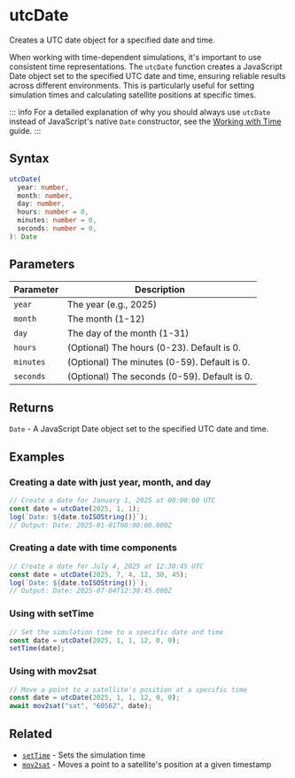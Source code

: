 # utcDate

Creates a UTC date object for a specified date and time.

When working with time-dependent simulations, it's important to use consistent time representations. The `utcDate` function creates a JavaScript Date object set to the specified UTC date and time, ensuring reliable results across different environments. This is particularly useful for setting simulation times and calculating satellite positions at specific times.

::: info
For a detailed explanation of why you should always use `utcDate` instead of JavaScript's native `Date` constructor, see the [Working with Time](/getting-started/working-with-time) guide.
:::

## Syntax

```typescript
utcDate(
  year: number,
  month: number,
  day: number,
  hours: number = 0,
  minutes: number = 0,
  seconds: number = 0,
): Date
```

## Parameters

| Parameter | Description                                                    |
|-----------|----------------------------------------------------------------|
| `year`    | The year (e.g., 2025)                                          |
| `month`   | The month (1-12)                                               |
| `day`     | The day of the month (1-31)                                    |
| `hours`   | (Optional) The hours (0-23). Default is 0.                     |
| `minutes` | (Optional) The minutes (0-59). Default is 0.                   |
| `seconds` | (Optional) The seconds (0-59). Default is 0.                   |

## Returns

`Date` - A JavaScript Date object set to the specified UTC date and time.

## Examples

### Creating a date with just year, month, and day

```javascript
// Create a date for January 1, 2025 at 00:00:00 UTC
const date = utcDate(2025, 1, 1);
log(`Date: ${date.toISOString()}`);
// Output: Date: 2025-01-01T00:00:00.000Z
```

### Creating a date with time components

```javascript
// Create a date for July 4, 2025 at 12:30:45 UTC
const date = utcDate(2025, 7, 4, 12, 30, 45);
log(`Date: ${date.toISOString()}`);
// Output: Date: 2025-07-04T12:30:45.000Z
```

### Using with setTime

```javascript
// Set the simulation time to a specific date and time
const date = utcDate(2025, 1, 1, 12, 0, 0);
setTime(date);
```

### Using with mov2sat

```javascript
// Move a point to a satellite's position at a specific time
const date = utcDate(2025, 1, 1, 12, 0, 0);
await mov2sat("sat", "60562", date);
```

## Related

- [`setTime`](/dsl/commands/setTime) - Sets the simulation time
- [`mov2sat`](/dsl/commands/mov2sat) - Moves a point to a satellite's position at a given timestamp
